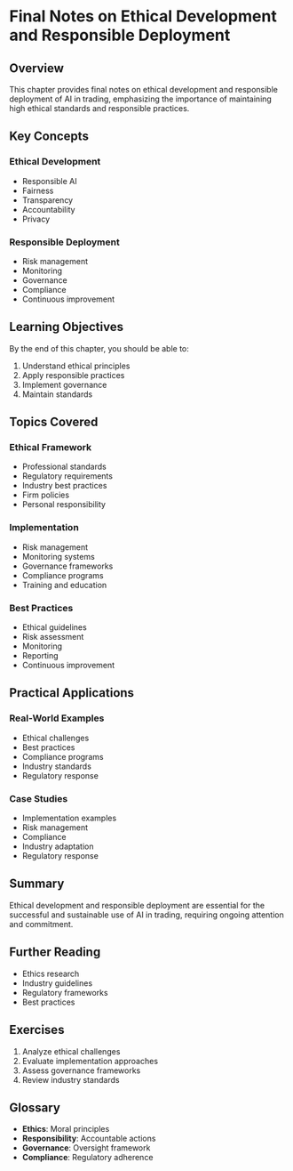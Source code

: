 # Final Notes on Ethical Development and Responsible Deployment

## Overview

This chapter provides final notes on ethical development and responsible deployment of AI in trading, emphasizing the importance of maintaining high ethical standards and responsible practices.

## Key Concepts

### Ethical Development
- Responsible AI
- Fairness
- Transparency
- Accountability
- Privacy

### Responsible Deployment
- Risk management
- Monitoring
- Governance
- Compliance
- Continuous improvement

## Learning Objectives

By the end of this chapter, you should be able to:
1. Understand ethical principles
2. Apply responsible practices
3. Implement governance
4. Maintain standards

## Topics Covered

### Ethical Framework
- Professional standards
- Regulatory requirements
- Industry best practices
- Firm policies
- Personal responsibility

### Implementation
- Risk management
- Monitoring systems
- Governance frameworks
- Compliance programs
- Training and education

### Best Practices
- Ethical guidelines
- Risk assessment
- Monitoring
- Reporting
- Continuous improvement

## Practical Applications

### Real-World Examples
- Ethical challenges
- Best practices
- Compliance programs
- Industry standards
- Regulatory response

### Case Studies
- Implementation examples
- Risk management
- Compliance
- Industry adaptation
- Regulatory response

## Summary

Ethical development and responsible deployment are essential for the successful and sustainable use of AI in trading, requiring ongoing attention and commitment.

## Further Reading

- Ethics research
- Industry guidelines
- Regulatory frameworks
- Best practices

## Exercises

1. Analyze ethical challenges
2. Evaluate implementation approaches
3. Assess governance frameworks
4. Review industry standards

## Glossary

- **Ethics**: Moral principles
- **Responsibility**: Accountable actions
- **Governance**: Oversight framework
- **Compliance**: Regulatory adherence 